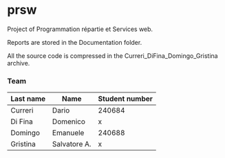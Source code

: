# prsw
Project of Programmation répartie et Services web.

Reports are stored in the Documentation folder.

All the source code is compressed in the Curreri_DiFina_Domingo_Gristina archive.

### Team

| Last name   | Name       | Student number |
|-----------|------------|-----------|
| Curreri     | Dario  |  240684  |
| Di Fina   | Domenico      |  x  |
| Domingo   | Emanuele   |  240688  |
| Gristina  | Salvatore A.  |   x        |
